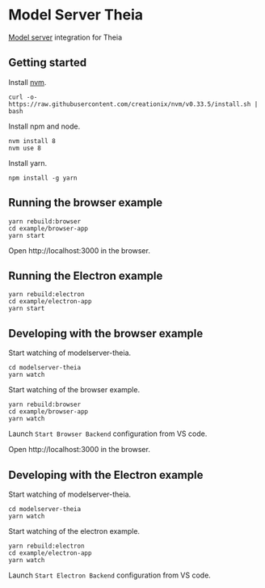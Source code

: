 # Model Server Theia
[Model server](https://github.com/eclipse-emfcloud/emfcloud-modelserver) integration for Theia

## Getting started

Install [nvm](https://github.com/creationix/nvm#install-script).

    curl -o- https://raw.githubusercontent.com/creationix/nvm/v0.33.5/install.sh | bash

Install npm and node.

    nvm install 8
    nvm use 8

Install yarn.

    npm install -g yarn

## Running the browser example

    yarn rebuild:browser
    cd example/browser-app
    yarn start

Open http://localhost:3000 in the browser.

## Running the Electron example

    yarn rebuild:electron
    cd example/electron-app
    yarn start

## Developing with the browser example

Start watching of modelserver-theia.

    cd modelserver-theia
    yarn watch

Start watching of the browser example.

    yarn rebuild:browser
    cd example/browser-app
    yarn watch

Launch `Start Browser Backend` configuration from VS code.

Open http://localhost:3000 in the browser.

## Developing with the Electron example

Start watching of modelserver-theia.

    cd modelserver-theia
    yarn watch

Start watching of the electron example.

    yarn rebuild:electron
    cd example/electron-app
    yarn watch

Launch `Start Electron Backend` configuration from VS code.
